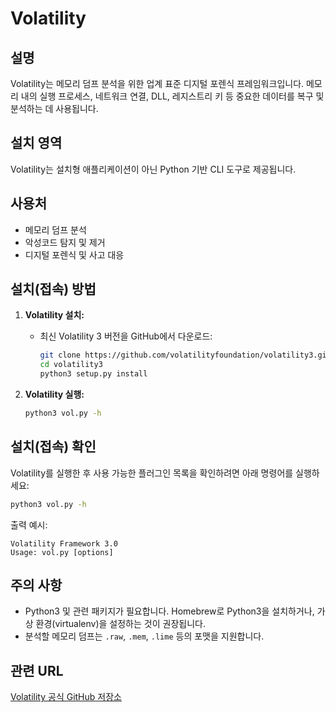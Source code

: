 # Volatility

## 설명
Volatility는 메모리 덤프 분석을 위한 업계 표준 디지털 포렌식 프레임워크입니다. 메모리 내의 실행 프로세스, 네트워크 연결, DLL, 레지스트리 키 등 중요한 데이터를 복구 및 분석하는 데 사용됩니다.

## 설치 영역
Volatility는 설치형 애플리케이션이 아닌 Python 기반 CLI 도구로 제공됩니다.

## 사용처
- 메모리 덤프 분석
- 악성코드 탐지 및 제거
- 디지털 포렌식 및 사고 대응

## 설치(접속) 방법
1. **Volatility 설치:**
   - 최신 Volatility 3 버전을 GitHub에서 다운로드:
     ```bash
     git clone https://github.com/volatilityfoundation/volatility3.git
     cd volatility3
     python3 setup.py install
     ```

2. **Volatility 실행:**
   ```bash
   python3 vol.py -h
   ```

## 설치(접속) 확인
Volatility를 실행한 후 사용 가능한 플러그인 목록을 확인하려면 아래 명령어를 실행하세요:
```bash
python3 vol.py -h
```

출력 예시:
```
Volatility Framework 3.0
Usage: vol.py [options]
```

## 주의 사항
- Python3 및 관련 패키지가 필요합니다. Homebrew로 Python3을 설치하거나, 가상 환경(virtualenv)을 설정하는 것이 권장됩니다.
- 분석할 메모리 덤프는 `.raw`, `.mem`, `.lime` 등의 포맷을 지원합니다.

## 관련 URL
[Volatility 공식 GitHub 저장소](https://github.com/volatilityfoundation/volatility3)
